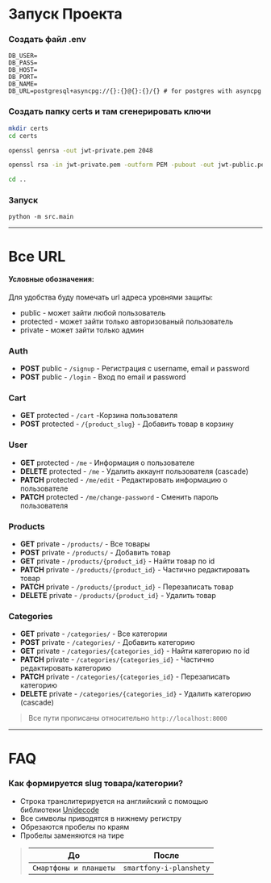 # Запуск Проекта

### Создать файл .env
```
DB_USER=
DB_PASS=
DB_HOST=
DB_PORT=
DB_NAME=
DB_URL=postgresql+asyncpg://{}:{}@{}:{}/{} # for postgres with asyncpg
```
### Создать папку certs и там сгенерировать ключи
```bash
mkdir certs
cd certs

openssl genrsa -out jwt-private.pem 2048

openssl rsa -in jwt-private.pem -outform PEM -pubout -out jwt-public.pem

cd ..
```

### Запуск
```shell
python -m src.main
```
---
# Все URL
#### Условные обозначения:
Для удобства буду помечать url адреса уровнями защиты:
* public - может зайти любой пользователь
* protected - может зайти только авторизованый пользователь
* private - может зайти только админ

### Auth
* **POST** public - `/signup` - Регистрация с username, email и password
* **POST** public - `/login` - Вход по email и password

### Cart
* **GET** protected - `/cart` -Корзина пользователя
* **POST** protected - `/{product_slug}` - Добавить товар в корзину

### User
* **GET** protected - `/me` - Информация о пользователе
* **DELETE** protected - `/me` - Удалить аккаунт пользователя (cascade)
* **PATCH** protected - `/me/edit` - Редактировать информацию о пользователе
* **PATCH** protected - `/me/change-password` - Сменить пароль пользователя

### Products
* **GET** private - `/products/` - Все товары
* **POST** private - `/products/` - Добавить товар
* **GET** private - `/products/{product_id}` - Найти товар по id
* **PATCH** private - `/products/{product_id}` - Частично редактировать товар
* **PATCH** private - `/products/{product_id}` - Перезаписать товар
* **DELETE** private - `/products/{product_id}` - Удалить товар

### Categories
* **GET** private - `/categories/` - Все категории
* **POST** private - `/categories/` - Добавить категорию
* **GET** private - `/categories/{categories_id}` - Найти категорию по id
* **PATCH** private - `/categories/{categories_id}` - Частично редактировать категорию
* **PATCH** private - `/categories/{categories_id}` - Перезаписать категорию
* **DELETE** private - `/categories/{categories_id}` - Удалить категорию (cascade)

> Все пути прописаны относительно `http://localhost:8000`
---
# FAQ

### Как формируется slug товара/категории?
* Строка транслитерируется на английский с помощью  
библиотеки [Unidecode](https://pypi.org/project/Unidecode/)  
* Все символы приводятся в нижнему регистру
* Обрезаются пробелы по краям
* Пробелы заменяются на тире
> |      До               |         После          |
> |-----------------------|------------------------|
> |`Смартфоны и планшеты` | `smartfony-i-planshety`|
